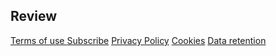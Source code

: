 
## Review

[Terms of use ](/) [Subscribe](/) [Privacy Policy](/) [Cookies](/) [Data retention](/) 

